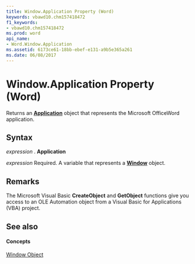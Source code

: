 ```yaml
---
title: Window.Application Property (Word)
keywords: vbawd10.chm157418472
f1_keywords:
- vbawd10.chm157418472
ms.prod: word
api_name:
- Word.Window.Application
ms.assetid: 6173ce61-18bb-ebef-e131-a9b5e365a261
ms.date: 06/08/2017
---
```



# Window.Application Property (Word)

Returns an **[Application](application-object-word.md)** object that represents the Microsoft OfficeWord application.


## Syntax

 _expression_ . **Application**

 _expression_ Required. A variable that represents a **[Window](window-object-word.md)** object.


## Remarks

The Microsoft Visual Basic **CreateObject** and **GetObject** functions give you access to an OLE Automation object from a Visual Basic for Applications (VBA) project.


## See also


#### Concepts


[Window Object](window-object-word.md)

